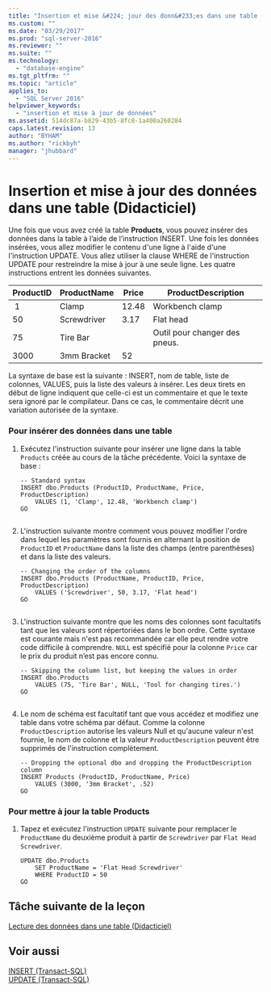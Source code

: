 ```yaml
---
title: "Insertion et mise &#224; jour des donn&#233;es dans une table (Didacticiel) | Microsoft Docs"
ms.custom: ""
ms.date: "03/29/2017"
ms.prod: "sql-server-2016"
ms.reviewer: ""
ms.suite: ""
ms.technology: 
  - "database-engine"
ms.tgt_pltfrm: ""
ms.topic: "article"
applies_to: 
  - "SQL Server 2016"
helpviewer_keywords: 
  - "insertion et mise à jour de données"
ms.assetid: 514dc87a-b829-43b5-8fc8-1a400a260284
caps.latest.revision: 13
author: "BYHAM"
ms.author: "rickbyh"
manager: "jhubbard"
---
```

# Insertion et mise &#224; jour des donn&#233;es dans une table (Didacticiel)
Une fois que vous avez créé la table **Products**, vous pouvez insérer des données dans la table à l’aide de l’instruction INSERT. Une fois les données insérées, vous allez modifier le contenu d'une ligne à l'aide d'une l'instruction UPDATE. Vous allez utiliser la clause WHERE de l'instruction UPDATE pour restreindre la mise à jour à une seule ligne. Les quatre instructions entrent les données suivantes.  
  
|ProductID|ProductName|Price|ProductDescription|  
|-------------|---------------|---------|----------------------|  
| 1|Clamp|12.48|Workbench clamp|  
|50|Screwdriver|3.17|Flat head|  
|75|Tire Bar||Outil pour changer des pneus.|  
|3000|3mm Bracket|52||  
  
La syntaxe de base est la suivante : INSERT, nom de table, liste de colonnes, VALUES, puis la liste des valeurs à insérer. Les deux tirets en début de ligne indiquent que celle-ci est un commentaire et que le texte sera ignoré par le compilateur. Dans ce cas, le commentaire décrit une variation autorisée de la syntaxe.  
  
### Pour insérer des données dans une table  
  
1.  Exécutez l'instruction suivante pour insérer une ligne dans la table `Products` créée au cours de la tâche précédente. Voici la syntaxe de base :  
  
    ```  
    -- Standard syntax  
    INSERT dbo.Products (ProductID, ProductName, Price, ProductDescription)  
        VALUES (1, 'Clamp', 12.48, 'Workbench clamp')  
    GO  
  
    ```  
  
2.  L'instruction suivante montre comment vous pouvez modifier l'ordre dans lequel les paramètres sont fournis en alternant la position de `ProductID` et `ProductName` dans la liste des champs (entre parenthèses) et dans la liste des valeurs.  
  
    ```  
    -- Changing the order of the columns  
    INSERT dbo.Products (ProductName, ProductID, Price, ProductDescription)  
        VALUES ('Screwdriver', 50, 3.17, 'Flat head')  
    GO  
  
    ```  
  
3.  L'instruction suivante montre que les noms des colonnes sont facultatifs tant que les valeurs sont répertoriées dans le bon ordre. Cette syntaxe est courante mais n'est pas recommandée car elle peut rendre votre code difficile à comprendre. `NULL` est spécifié pour la colonne `Price` car le prix du produit n’est pas encore connu.  
  
    ```  
    -- Skipping the column list, but keeping the values in order  
    INSERT dbo.Products  
        VALUES (75, 'Tire Bar', NULL, 'Tool for changing tires.')  
    GO  
  
    ```  
  
4.  Le nom de schéma est facultatif tant que vous accédez et modifiez une table dans votre schéma par défaut. Comme la colonne `ProductDescription` autorise les valeurs Null et qu'aucune valeur n'est fournie, le nom de colonne et la valeur `ProductDescription` peuvent être supprimés de l'instruction complètement.  
  
    ```  
    -- Dropping the optional dbo and dropping the ProductDescription column  
    INSERT Products (ProductID, ProductName, Price)  
        VALUES (3000, '3mm Bracket', .52)  
    GO  
    ```  
  
### Pour mettre à jour la table Products  
  
1.  Tapez et exécutez l'instruction `UPDATE` suivante pour remplacer le `ProductName` du deuxième produit à partir de `Screwdriver` par `Flat Head Screwdriver`.  
  
    ```  
    UPDATE dbo.Products  
        SET ProductName = 'Flat Head Screwdriver'  
        WHERE ProductID = 50  
    GO  
    ```  
  
## Tâche suivante de la leçon  
[Lecture des données dans une table &#40;Didacticiel&#41;](../t-sql/reading-the-data-in-a-table-tutorial.md)  
  
## Voir aussi  
[INSERT &#40;Transact-SQL&#41;](../t-sql/statements/insert-transact-sql.md)  
[UPDATE &#40;Transact-SQL&#41;](../t-sql/queries/update-transact-sql.md)  
  
  
  
